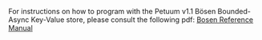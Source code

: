 For instructions on how to program with the Petuum v1.1 Bösen Bounded-Async Key-Value store, please consult the following pdf: [Bosen Reference Manual](static/bosen_refman.pdf)
